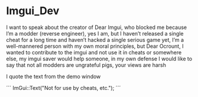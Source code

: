# Imgui_Dev





I want to speak about the creator of Dear Imgui, who blocked me because I’m a modder (reverse engineer), yes I am, but I haven’t released a single cheat for a long time and haven’t hacked a single serious game yet, I’m a well-mannered person with my own moral principles, but Dear Ocrount, I wanted to contribute to the imgui and not use it in cheats or somewhere else, my imgui saver would help someone, in my own defense I would like to say that not all modders are ungrateful pigs, your views are harsh


I quote the text from the demo window

´´´
ImGui::Text("Not for use by cheats, etc.");
´´´

